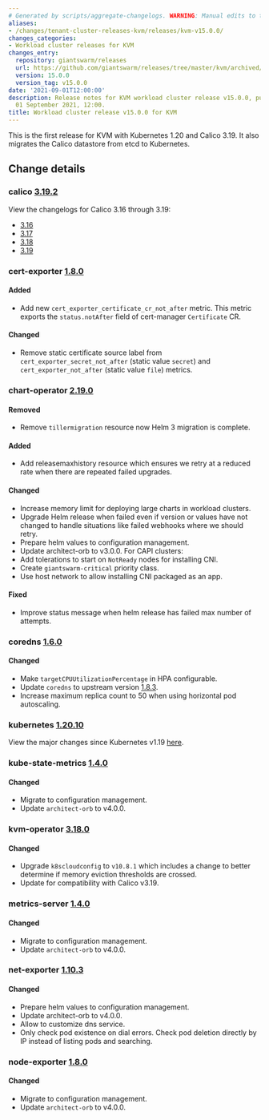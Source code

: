 ```yaml
---
# Generated by scripts/aggregate-changelogs. WARNING: Manual edits to this files will be overwritten.
aliases:
- /changes/tenant-cluster-releases-kvm/releases/kvm-v15.0.0/
changes_categories:
- Workload cluster releases for KVM
changes_entry:
  repository: giantswarm/releases
  url: https://github.com/giantswarm/releases/tree/master/kvm/archived/v15.0.0
  version: 15.0.0
  version_tag: v15.0.0
date: '2021-09-01T12:00:00'
description: Release notes for KVM workload cluster release v15.0.0, published on
  01 September 2021, 12:00.
title: Workload cluster release v15.0.0 for KVM
---
```


This is the first release for KVM with Kubernetes 1.20 and Calico 3.19. It also migrates the Calico datastore from etcd to Kubernetes.

## Change details

### calico [3.19.2](https://github.com/projectcalico/calico/releases/tag/v3.19.2)

View the changelogs for Calico 3.16 through 3.19:
- [3.16](https://docs.projectcalico.org/archive/v3.16/release-notes/#v3160)
- [3.17](https://docs.projectcalico.org/archive/v3.17/release-notes/#v3170)
- [3.18](https://docs.projectcalico.org/archive/v3.18/release-notes/#v3180)
- [3.19](https://docs.projectcalico.org/archive/v3.19/release-notes/#v3190)


### cert-exporter [1.8.0](https://github.com/giantswarm/cert-exporter/releases/tag/v1.8.0)

#### Added

- Add new `cert_exporter_certificate_cr_not_after` metric. This metric exports the `status.notAfter` field of cert-manager `Certificate` CR.

#### Changed

- Remove static certificate source label from `cert_exporter_secret_not_after` (static value `secret`) and `cert_exporter_not_after` (static value `file`) metrics.


### chart-operator [2.19.0](https://github.com/giantswarm/chart-operator/releases/tag/v2.19.0)

#### Removed

- Remove `tillermigration` resource now Helm 3 migration is complete.

#### Added

- Add releasemaxhistory resource which ensures we retry at a reduced rate when
there are repeated failed upgrades.

#### Changed

- Increase memory limit for deploying large charts in workload clusters.
- Upgrade Helm release when failed even if version or values have not changed
to handle situations like failed webhooks where we should retry.
- Prepare helm values to configuration management.
- Update architect-orb to v3.0.0.
For CAPI clusters:
- Add tolerations to start on `NotReady` nodes for installing CNI.
- Create `giantswarm-critical` priority class.
- Use host network to allow installing CNI packaged as an app.

#### Fixed

- Improve status message when helm release has failed max number of attempts.


### coredns [1.6.0](https://github.com/giantswarm/coredns-app/releases/tag/v1.6.0)

#### Changed

- Make `targetCPUUtilizationPercentage` in HPA configurable.
- Update `coredns` to upstream version [1.8.3](https://coredns.io/2021/02/24/coredns-1.8.3-release/).
- Increase maximum replica count to 50 when using horizontal pod autoscaling.


### kubernetes [1.20.10](https://github.com/kubernetes/kubernetes/releases/tag/v1.20.10)

View the major changes since Kubernetes v1.19 [here](https://github.com/kubernetes/kubernetes/blob/master/CHANGELOG/CHANGELOG-1.20.md#changelog-since-v1190).


### kube-state-metrics [1.4.0](https://github.com/giantswarm/kube-state-metrics-app/releases/tag/v1.4.0)

#### Changed

- Migrate to configuration management.
- Update `architect-orb` to v4.0.0.


### kvm-operator [3.18.0](https://github.com/giantswarm/kvm-operator/releases/tag/v3.18.0)

#### Changed

- Upgrade `k8scloudconfig` to `v10.8.1` which includes a change to better determine if memory eviction thresholds are crossed.
- Update for compatibility with Calico v3.19.


### metrics-server [1.4.0](https://github.com/giantswarm/metrics-server-app/releases/tag/v1.4.0)

#### Changed

- Migrate to configuration management.
- Update `architect-orb` to v4.0.0.


### net-exporter [1.10.3](https://github.com/giantswarm/net-exporter/releases/tag/v1.10.3)

#### Changed

- Prepare helm values to configuration management.
- Update architect-orb to v4.0.0.
- Allow to customize dns service.
- Only check pod existence on dial errors. Check pod deletion directly by IP instead of listing pods and searching.

### node-exporter [1.8.0](https://github.com/giantswarm/node-exporter-app/releases/tag/v1.8.0)

#### Changed

- Migrate to configuration management.
- Update `architect-orb` to v4.0.0.
